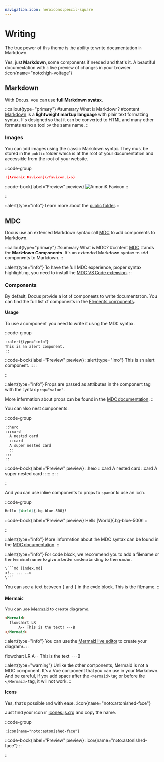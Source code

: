```yaml
---
navigation.icon: heroicons:pencil-square
---
```


# Writing

The true power of this theme is the ability to write documentation in Markdown.

Yes, just **Markdown**, some components if needed and that's it. A beautiful documentation with a live preview of changes in your browser. :icon{name="noto:high-voltage"}

## Markdown

With Docus, you can use **full Markdown syntax**.

::callout{type="primary"}
#summary
What is Markdown?
#content
[Markdown](https://markdownguide.com) is a **lightweight markup language** with plain text formatting syntax. It's designed so that it can be converted to HTML and many other formats using a tool by the same name.
::

### Images

You can add images using the classic Markdown syntax. They must be stored in the `public` folder which is at the root of your documentation and accessible from the root of your website.

::code-group

  ```md [index.md]
  ![ArmoniK Favicon](/favicon.ico)
  ```

  ::code-block{label="Preview" preview}
  ![ArmoniK Favicon](/favicon.ico)
  ::

::

::alert{type="info"}
Learn more about the [public folder](https://nuxt.com/docs/getting-started/assets#public-directory).
::

## MDC

Docus use an extended Markdown syntax call [MDC](https://content.nuxtjs.org/guide/writing/mdc/) to add components to Markdown.

::callout{type="primary"}
#summary
What is MDC?
#content
[MDC](https://content.nuxtjs.org/guide/writing/mdc/) stands for **Markdown Components**. It's an extended Markdown syntax to add components to Markdown.
::

::alert{type="info"}
To have the full MDC experience, proper syntax highlighting, you need to install the [MDC VS Code extension](https://marketplace.visualstudio.com/items?itemName=nuxt.mdc).
::

### Components

By default, Docus provide a lot of components to write documentation. You can find the full list of components in the [Elements components](https://elements.nuxt.space/).

#### Usage

To use a component, you need to write it using the MDC syntax.

::code-group

  ```md [index.md]
  ::alert{type="info"}
  This is an alert component.
  ::
  ```

  ::code-block{label="Preview" preview}
  ::alert{type="info"}
  This is an alert component.
  ::
  ::

::

::alert{type="info"}
Props are passed as attributes in the component tag with the syntax `prop="value"`.

More information about props can be found in the [MDC documentation](https://content.nuxtjs.org/guide/writing/mdc#props).
::

You can also nest components.

::code-group

  ```md [index.md]
  ::hero
  :::card
    A nested card
    ::card
    A super nested card
    ::
  :::
  ::
  ```

  ::code-block{label="Preview" preview}
  ::hero
  :::card
    A nested card
    ::card
    A super nested card
    ::
  :::
  ::
  ::

::

And you can use inline components to props to `span`or to use an icon.

::code-group

  ```md [index.md]
  Hello [World]{.bg-blue-500}!
  ```

  ::code-block{label="Preview" preview}
  Hello [World]{.bg-blue-500}!
  ::

::

::alert{type="info"}
More information about the MDC syntax can be found in the [MDC documentation](https://content.nuxtjs.org/guide/writing/mdc#mdc-syntax).
::

::alert{type="info"}
For code block, we recommend you to add a filename or the terminal name to give a better understanding to the reader.

```txt
\```md [index.md]
<!-- ... -->
\```
```

You can see a text between `[` and `]` in the code block. This is the filename.
::

#### Mermaid

You can use [Mermaid](https://mermaid-js.github.io/mermaid/#/) to create diagrams.

```html [index.md]
<Mermaid>
  flowchart LR
      A-- This is the text! ---B
</Mermaid>
```

::alert{type="info"}
You can use the [Mermaid live editor](https://mermaid.live/) to create your diagrams.
::

<Mermaid>
  flowchart LR
      A-- This is the text! ---B
</Mermaid>

::alert{type="warning"}
Unlike the other components, Mermaid is not a MDC component. It's a Vue component that you can use in your Markdown. And be careful, if you add space after the `<Mermaid>` tag or before the `</Mermaid>` tag, it will not work.
::

#### Icons

Yes, that's possible and with ease. :icon{name="noto:astonished-face"}

Just find your icon in [icones.js.org](https://icones.js.org) and copy the name.

::code-group

  ```md [index.md]
  :icon{name="noto:astonished-face"}
  ```

  ::code-block{label="Preview" preview}
  :icon{name="noto:astonished-face"}
  ::

::
